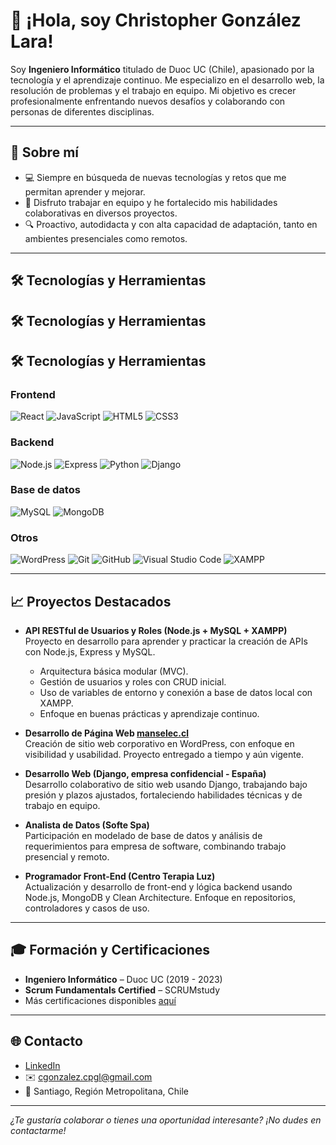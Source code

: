 # 👋 ¡Hola, soy Christopher González Lara!

Soy **Ingeniero Informático** titulado de Duoc UC (Chile), apasionado por la tecnología y el aprendizaje continuo. Me especializo en el desarrollo web, la resolución de problemas y el trabajo en equipo. Mi objetivo es crecer profesionalmente enfrentando nuevos desafíos y colaborando con personas de diferentes disciplinas.

---

## 🚀 Sobre mí

- 💻 Siempre en búsqueda de nuevas tecnologías y retos que me permitan aprender y mejorar.
- 🤝 Disfruto trabajar en equipo y he fortalecido mis habilidades colaborativas en diversos proyectos.
- 🔍 Proactivo, autodidacta y con alta capacidad de adaptación, tanto en ambientes presenciales como remotos.

---

## 🛠️ Tecnologías y Herramientas

## 🛠️ Tecnologías y Herramientas

## 🛠️ Tecnologías y Herramientas

### Frontend
![React](https://img.shields.io/badge/-React-61DAFB?logo=react&logoColor=white&style=flat)
![JavaScript](https://img.shields.io/badge/-JavaScript-F7DF1E?logo=javascript&logoColor=black&style=flat)
![HTML5](https://img.shields.io/badge/-HTML5-E34F26?logo=html5&logoColor=white&style=flat)
![CSS3](https://img.shields.io/badge/-CSS3-1572B6?logo=css3&logoColor=white&style=flat)

### Backend
![Node.js](https://img.shields.io/badge/-Node.js-339933?logo=nodedotjs&logoColor=white&style=flat)
![Express](https://img.shields.io/badge/-Express-000000?logo=express&logoColor=white&style=flat)
![Python](https://img.shields.io/badge/-Python-3776AB?logo=python&logoColor=white&style=flat)
![Django](https://img.shields.io/badge/-Django-092E20?logo=django&logoColor=white&style=flat)

### Base de datos
![MySQL](https://img.shields.io/badge/-MySQL-4479A1?logo=mysql&logoColor=white&style=flat)
![MongoDB](https://img.shields.io/badge/-MongoDB-47A248?logo=mongodb&logoColor=white&style=flat)

### Otros
![WordPress](https://img.shields.io/badge/-WordPress-21759B?logo=wordpress&logoColor=white&style=flat)
![Git](https://img.shields.io/badge/-Git-F05032?logo=git&logoColor=white&style=flat)
![GitHub](https://img.shields.io/badge/-GitHub-181717?logo=github&logoColor=white&style=flat)
![Visual Studio Code](https://img.shields.io/badge/-VSCode-007ACC?logo=visualstudiocode&logoColor=white&style=flat)
![XAMPP](https://img.shields.io/badge/-XAMPP-FB7A24?logo=xampp&logoColor=white&style=flat)



---

## 📈 Proyectos Destacados

- **API RESTful de Usuarios y Roles (Node.js + MySQL + XAMPP)**  
  Proyecto en desarrollo para aprender y practicar la creación de APIs con Node.js, Express y MySQL.  
  - Arquitectura básica modular (MVC).
  - Gestión de usuarios y roles con CRUD inicial.
  - Uso de variables de entorno y conexión a base de datos local con XAMPP.
  - Enfoque en buenas prácticas y aprendizaje continuo.

- **Desarrollo de Página Web [manselec.cl](https://www.manselec.cl/)**  
  Creación de sitio web corporativo en WordPress, con enfoque en visibilidad y usabilidad. Proyecto entregado a tiempo y aún vigente.

- **Desarrollo Web (Django, empresa confidencial - España)**  
  Desarrollo colaborativo de sitio web usando Django, trabajando bajo presión y plazos ajustados, fortaleciendo habilidades técnicas y de trabajo en equipo.

- **Analista de Datos (Softe Spa)**  
  Participación en modelado de base de datos y análisis de requerimientos para empresa de software, combinando trabajo presencial y remoto.

- **Programador Front-End (Centro Terapia Luz)**  
  Actualización y desarrollo de front-end y lógica backend usando Node.js, MongoDB y Clean Architecture. Enfoque en repositorios, controladores y casos de uso.

---

## 🎓 Formación y Certificaciones

- **Ingeniero Informático** – Duoc UC (2019 - 2023)
- **Scrum Fundamentals Certified** – SCRUMstudy
- Más certificaciones disponibles [aquí](https://drive.google.com/file/d/1_rH5BA6OiqGQmkftv33tC5uzIEQ1YbIJ/view)

---

## 🌐 Contacto

- [LinkedIn](https://www.linkedin.com/in/christopher-gl/)
- ✉️ cgonzalez.cpgl@gmail.com
- 📍 Santiago, Región Metropolitana, Chile

---

_¿Te gustaría colaborar o tienes una oportunidad interesante? ¡No dudes en contactarme!_
